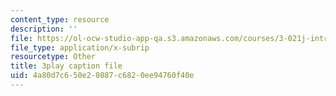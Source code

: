 ```yaml
---
content_type: resource
description: ''
file: https://ol-ocw-studio-app-qa.s3.amazonaws.com/courses/3-021j-introduction-to-modeling-and-simulation-spring-2012/4a80d7c650e20887c6820ee94760f40e_VsQi0jHQ3to.srt
file_type: application/x-subrip
resourcetype: Other
title: 3play caption file
uid: 4a80d7c6-50e2-0887-c682-0ee94760f40e
---
```

